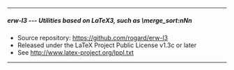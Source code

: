 -----------------------------------------------------------------
##### erw-l3 --- Utilities based on LaTeX3, such as \merge_sort:nNn
- Source repository: https://github.com/rogard/erw-l3
- Released under the LaTeX Project Public License v1.3c or later
- See http://www.latex-project.org/lppl.txt
-----------------------------------------------------------------
